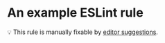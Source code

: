 # An example ESLint rule

💡 This rule is manually fixable by [editor suggestions](https://eslint.org/docs/latest/use/core-concepts#rule-suggestions).

<!-- end auto-generated rule header -->
